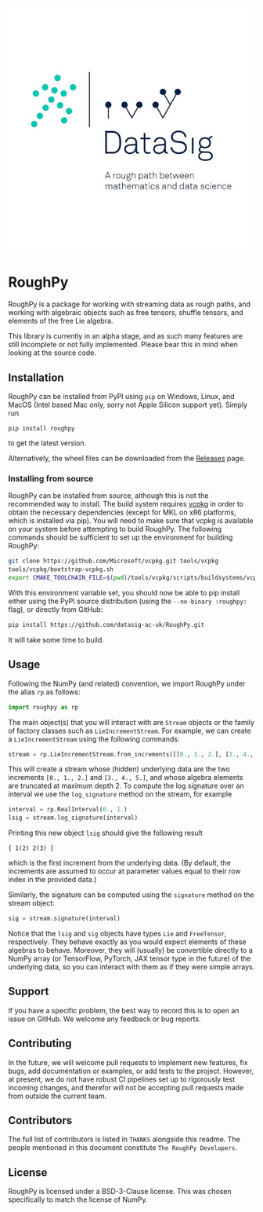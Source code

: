 ![RoughPy Logo](branding/logo/logo_square_white.jpg)
# RoughPy
RoughPy is a package for working with streaming data as rough paths, and working with algebraic objects such as free tensors, shuffle tensors, and elements of the free Lie algebra.

This library is currently in an alpha stage, and as such many features are still incomplete or not fully implemented. Please bear this in mind when looking at the source code.


## Installation
RoughPy can be installed from PyPI using `pip` on Windows, Linux, and MacOS (Intel based Mac only, sorry not Apple Silicon support yet). Simply run
```
pip install roughpy
```
to get the latest version.

Alternatively, the wheel files can be downloaded from the [Releases](https://github.com/datasig-ac-uk/RoughPy/releases) page.

### Installing from source
RoughPy can be installed from source, although this is not the recommended way to install.
The build system requires [vcpkg](https://github.com/Microsoft/vcpkg) in order to obtain the necessary dependencies (except for MKL on x86 platforms, which is installed via pip).
You will need to make sure that vcpkg is available on your system before attempting to build RoughPy.
The following commands should be sufficient to set up the environment for building RoughPy:
```bash
git clone https://github.com/Microsoft/vcpkg.git tools/vcpkg
tools/vcpkg/bootstrap-vcpkg.sh
export CMAKE_TOOLCHAIN_FILE=$(pwd)/tools/vcpkg/scripts/buildsystems/vcpkg.cmake
```
With this environment variable set, you should now be able to pip install 
either using the PyPI source distribution (using the `--no-binary :roughpy:` 
flag), or directly from GitHub:
```bash
pip install https://github.com/datasig-ac-uk/RoughPy.git
```
It will take some time to build.

## Usage
Following the NumPy (and related) convention, we import RoughPy under the alias `rp` as follows:
```python
import roughpy as rp
```
The main object(s) that you will interact with are `Stream` objects or the family of factory classes such as `LieIncrementStream`. For example, we can create a `LieIncrementStream` using the following commands:
```python
stream = rp.LieIncrementStream.from_increments([[0., 1., 2.], [3., 4., 5.]], depth=2)
```
This will create a stream whose (hidden) underlying data are the two increments `[0., 1., 2.]` and `[3., 4., 5.]`, and whose algebra elements are truncated at maximum depth 2.
To compute the log signature over an interval we use the `log_signature` method on the stream, for example
```python
interval = rp.RealInterval(0., 1.)
lsig = stream.log_signature(interval)
```
Printing this new object `lsig` should give the following result
```
{ 1(2) 2(3) }
```
which is the first increment from the underlying data. (By default, the increments are assumed to occur at parameter values equal to their row index in the provided data.)

Similarly, the signature can be computed using the `signature` method on the stream object:
```python
sig = stream.signature(interval)
```
Notice that the `lsig` and `sig` objects have types `Lie` and `FreeTensor`, respectively. They behave exactly as you would expect elements of these algebras to behave. Moreover, they will (usually) be convertible directly to a NumPy array (or TensorFlow, PyTorch, JAX tensor type in the future) of the underlying data, so you can interact with them as if they were simple arrays.



## Support
If you have a specific problem, the best way to record this is to open an issue on GitHub. We welcome any feedback or bug reports.

## Contributing 
In the future, we will welcome pull requests to implement new features, fix bugs, add documentation or examples, or add tests to the project.
However, at present, we do not have robust CI pipelines set up to rigorously test incoming changes, and therefor will not be accepting pull requests made from outside the current team.


## Contributors
The full list of contributors is listed in `THANKS` alongside this readme. The people mentioned in this document constitute `The RoughPy Developers`.

## License
RoughPy is licensed under a BSD-3-Clause license. This was chosen specifically to match the license of NumPy.

